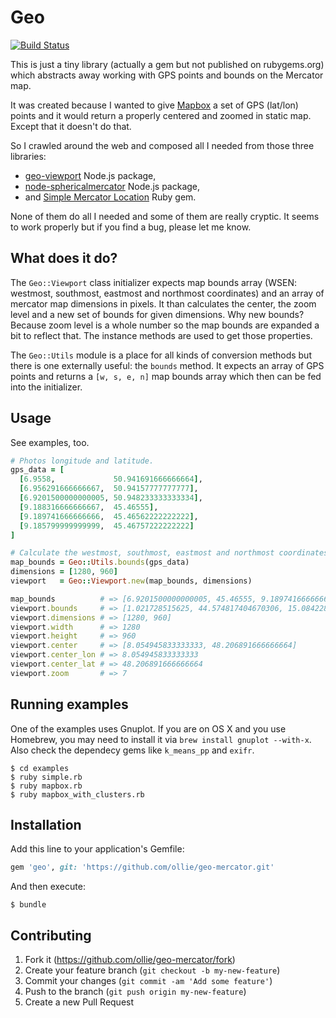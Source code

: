 # Geo

[![Build Status](https://travis-ci.org/ollie/geo.svg?branch=master)](https://travis-ci.org/ollie/geo)

This is just a tiny library (actually a gem but not published on rubygems.org)
which abstracts away working with GPS points and bounds on the Mercator map.

It was created because I wanted to give [Mapbox][mapbox_url] a set of
GPS (lat/lon) points and it would return a properly centered and zoomed in
static map. Except that it doesn't do that.

So I crawled around the web and composed all I needed from those three
libraries:

* [geo-viewport][geo-viewport_url] Node.js package,
* [node-sphericalmercator][node-sphericalmercator_url] Node.js package,
* and [Simple Mercator Location][simple-mercator-location_url] Ruby gem.

None of them do all I needed and some of them are really cryptic.
It seems to work properly but if you find a bug, please let me know.

## What does it do?

The `Geo::Viewport` class initializer expects map bounds array (WSEN: westmost,
southmost, eastmost and northmost coordinates) and an array of mercator map
dimensions in pixels. It than calculates the center, the zoom level and a new
set of bounds for given dimensions. Why new bounds? Because zoom level
is a whole number so the map bounds are expanded a bit to reflect that.
The instance methods are used to get those properties.

The `Geo::Utils` module is a place for all kinds of conversion methods but
there is one externally useful: the `bounds` method. It expects an array of
GPS points and returns a `[w, s, e, n]` map bounds array which then can
be fed into the initializer.

## Usage

See examples, too.

```ruby
# Photos longitude and latitude.
gps_data = [
  [6.9558,             50.941691666666664],
  [6.956291666666667,  50.94157777777777],
  [6.9201500000000005, 50.948233333333334],
  [9.188316666666667,  45.46555],
  [9.189741666666666,  45.46562222222222],
  [9.185799999999999,  45.46757222222222]
]

# Calculate the westmost, southmost, eastmost and northmost coordinates.
map_bounds = Geo::Utils.bounds(gps_data)
dimensions = [1280, 960]
viewport   = Geo::Viewport.new(map_bounds, dimensions)

map_bounds          # => [6.9201500000000005, 45.46555, 9.189741666666666, 50.948233333333334]
viewport.bounds     # => [1.021728515625, 44.574817404670306, 15.084228515625, 51.60437164681676]
viewport.dimensions # => [1280, 960]
viewport.width      # => 1280
viewport.height     # => 960
viewport.center     # => [8.054945833333333, 48.206891666666664]
viewport.center_lon # => 8.054945833333333
viewport.center_lat # => 48.206891666666664
viewport.zoom       # => 7
```

## Running examples

One of the examples uses Gnuplot. If you are on OS X and you use Homebrew,
you may need to install it via `brew install gnuplot --with-x`.
Also check the dependecy gems like `k_means_pp` and `exifr`.

    $ cd examples
    $ ruby simple.rb
    $ ruby mapbox.rb
    $ ruby mapbox_with_clusters.rb

## Installation

Add this line to your application's Gemfile:

```ruby
gem 'geo', git: 'https://github.com/ollie/geo-mercator.git'
```

And then execute:

    $ bundle

## Contributing

1. Fork it (https://github.com/ollie/geo-mercator/fork)
2. Create your feature branch (`git checkout -b my-new-feature`)
3. Commit your changes (`git commit -am 'Add some feature'`)
4. Push to the branch (`git push origin my-new-feature`)
5. Create a new Pull Request

[mapbox_url]:                   https://www.mapbox.com/developers/api/
[geo-viewport_url]:             https://github.com/mapbox/geo-viewport
[node-sphericalmercator_url]:   https://github.com/mapbox/node-sphericalmercator
[simple-mercator-location_url]: https://github.com/romanlehnert/simple_mercator_location
